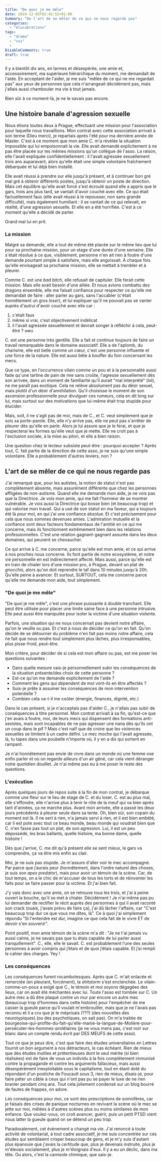 ```yaml
---
title: "De quoi je me mêle"
date: 2024-12-05T02:42:52+01:00
Summary: "De l'art de se mêler de ce qui ne nous regarde pas"
categories: 
  - "élucubrations"
tags: 
  - "drama"
  - "vss"
  - 
DisableComments: true
draft: true
---
```


Il y a bientôt dix ans, en larmes et désespérée, une amie et, accessoirement, ma supérieure hiérarchique du moment, me demandait de l'aide. En acceptant de l'aider, je me suis "mêlée de ce qui ne me regardait pas" aux yeux de personnes que cela n'arrangeait décidément pas, mais j'allais aussi chambouler ma vie à tout jamais.

Bien sûr à ce moment-là, je ne le savais pas encore.

## Une histoire banale d'agression sexuelle

Nous étions toutes deux à Prague, effectuant une mission pour l'association pour laquelle nous travaillions. Mon contrat avec cette association arrivait à son terme (Dieu merci), je repartais après l'été pour ma dernière année de Master. C'est à ce moment que mon amie C. m'a révélée la situation impossible qui lui empoisonnait la vie. Elle avait demandé explicitement à ne pas être placée sur les mêmes missions qu'un collègue de l'asso. La raison, elle l'avait expliquée confidentiellement : il l'avait agressée sexuellement trois ans auparavant, alors qu'elle était une simple volontaire fraîchement débarquée et lui déjà bien installé.

Elle avait réussi à prendre sur elle jusqu'à présent, et à continuer bon gré mal gré à obtenir différents postes, jusqu'à obtenir un poste de direction. Mais cet équilibre qu'elle avait forcé s'est écroulé quand elle a appris que le gars, trois ans plus tard, se vantait d'avoir couché avec elle. Ce qui était factuellement faux (elle avait réussi à le repousser, non sans grande difficulté), mais également humiliant : il se vantait de ce qui relevait, en réalité, d'une agression sexuelle. Et elle en a été horrifiée. C'est à ce moment qu'elle a décidé de parler.

Grand mal lui en prit.

### La mission

Malgré sa demande, elle a tout de même été placée sur le même lieu que lui pour sa prochaine mission, pour un stage d'une durée d'une semaine. Elle s'était résolue à ce que, visiblement, personne n'en ait rien à foutre d'une demande pourtant simple à satisfaire, mais elle angoissait. À chaque fois qu'elle envisageait sa prochaine mission, elle se mettait à trembler et à pleurer.

Comme C. est une _bad bitch_, elle refusait de capituler. Elle ferait cette mission. Mais elle avait besoin d'une alliée. Et nous avions combattu des dragons ensemble, elle me faisait confiance pour respecter ce qu'elle me demandait de faire : aller parler au gars, sans l'accabler (c'était honnêtement un gros _loser_), et lui expliquer qu'il ne pouvait pas se vanter auprès d'autrui d'avoir couché avec elle car :

1. c'était faux
2. même si vrai, c'est objectivement indélicat
3. il l'avait agressée sexuellement et devrait songer à réfléchir à cela, peut-être ? uwu

C. est une personne très gentille. Elle a fait et continue toujours de faire un travail remarquable dans le domaine associatif. Elle a de l'aplomb, du charisme, elle est belle comme un cœur, c'est une personne influente et une force de la nature. Elle est aussi bête à bouffer du foin concernant les mecs.

Que ce type, en l'occurrence vilain comme un pou et à la personnalité aussi fade qu'une tartine de pain de mie sans croûte, l'agresse sexuellement dès son arrivée, dans un moment de familiarité qu'il aurait "mal interprété" (lol), ne me paraît pas exotique. Cela ne relève absolument pas du désir sexuel, mais plutôt d'un désir d'annihilation. Qu'il choisisse le moment de son ascension professionnelle pour divulguer ces rumeurs, cela en dit long sur lui, mais surtout sur des motivations que lui-même était trop stupide pour élucider.

Mais, soit, il ne s'agit pas de moi, mais de C., et C. veut simplement que je sois sa porte-parole. Elle, elle n'y arrive pas, elle ne peut pas s'arrêter de pleurer dès qu'elle en parle. Alors je lui assure que je le ferai, et que je respecterai les formes qu'elle veut que je mette. Elle ne croit pas à l'exclusion sociale, à la mise au pilori, et elle a bien raison.

Une question chez le lecteur subsiste peut-être : pourquoi accepter ? Après tout, C. fait partie de la direction de cette asso, je ne suis qu'une simple volontaire. Elle a probablement d'autres leviers, non ?

## L'art de se mêler de ce qui ne nous regarde pas

J'ai remarqué que, pour les autistes, la notion de statut n'est pas complètement absente, mais assurément différente que chez les personnes affligées de non-autisme. Quand elle me demande mon aide, je ne vois pas que la Directrice. Je vois mon amie, qui me fait l'honneur de se montrer vulnérable. Je vois aussi la Directrice qui bosse bien (et beaucoup trop) et qui valorise mon travail. Qui a usé de son statut en ma faveur, qui a toujours été là pour moi, en qui j'ai une confiance absolue. Et c'est précisement pour cela que nous sommes devenues amies. L'admiration mutuelle et la confiance sont deux facteurs fondamentaux de l'amitié en ce qui me concerne, mais ils fonctionnent extrêmement bien dans les relations professionnelles. C'est une relation gagnant-gagnant assurée dans les deux domaines, qui peuvent se chevaucher.

Ce qui arrive à C. me concerne, parce qu'elle est mon amie, et ce qui arrive à nos proches nous concerne. Ils font partie de notre ecosystème, et notre vie personnelle en est indirectement affecté. Mais aussi, parce qu'elle est en train de chialer lors d'une mission pro, à Prague, devant un plat de _gnocchis_, alors qu'on doit reprendre le taf dans 10 minutes jusqu'à 20h. Qu'elle peine à avancer. Et surtout, SURTOUT, cela me concerne parce qu'elle me demande mon aide, tout simplement.

### "De quoi je me mêle"

"De quoi je me mêle", c'est une phrase puissante à double tranchant. Elle peut être utilisée pour placer une limite saine face à une personne intrusive. Elle peut aussi être manipulée pour isoler la victime d'une situation violente.

Parfois, une situation qui ne nous concernait pas devient notre affaire, qu'on le veuille ou pas. Et c'est à nous de décider ce qu'on en fait. Qu'on décide de se détourner du problème n'en fait pas moins notre affaire, cela ne fait que nous rendre tout simplement plus lâches, plus irresponsables, plus pisse-froid, peut-être.

Mon critère, pour décider de si cela est mon affaire ou pas, est me poser les questions suivantes :

- Dans quelle mesure vais-je personnellement subir les conséquences de la situation présente/des choix de cette personne ?
- Est-ce qu'on me demande explicitement de l'aide ?
- Comment les gens qui dépendent de moi vont-ils en être affectés ?
- Suis-je prête à assumer les conséquences de mon intervention potentielle ?
- Combien cela va-t-il me coûter (énergie, finances, dignité, etc.)

Dans le cas présent, si je n'acceptais pas d'aider C., je n'allais pas subir de conséquences à titre personnel. Mon contrat arrivait à sa fin, qu'est-ce que j'en avais à foutre, moi, de leurs mecs qui dispensent des formations anti-sexistes, mais sont incapables de ne pas agresser une nana dès qu'ils ont un coup dans le pif ? Mais c'est naïf que de croire que les violences sexuelles se limitent à un cadre défini. Le mec moche qui l'avait agressée, là, tu tapes dans une poubelle n'importe où, il y en a dix qui sortent en rampant.

Je n'ai honnêtement pas envie de vivre dans un monde où une femme ose enfin parler et où on regarde ailleurs d'un air gêné, car cela vient déranger notre quotidien douillet. Je n'ai même pas eu à me poser le reste des questions.

### L'exécution

Après quelques jours de repos suite à la fin de mon contrat, je débarque comme une fleur sur le lieu de stage de C. et du loser. C. est au plus mal, elle s'effondre, elle n'arrive plus à tenir le rôle de la meuf qui va bien après tant d'années, ça ne marche plus. Avant mon arrivée, elle a passé les deux jours précédents à pleurer seule dans sa tente. Oh, bien sûr, son copain du moment est là. Il ne sert à rien, n'a jamais servi à rien, et il est bien embêté, car il est pote avec tout ce beau monde, beau monde qui voudrait bien que C. n'en fasse pas tout un plat, de son agression. Lui, il est un peu dépossédé, les bras ballants, quelle histoire, ma bonne dame, quelle histoire !

Dès que j'arrive, C. me dit qu'à présent elle se sent mieux, le gars va comprendre, ça va être mis enfin au clair.

Moi, je ne suis pas stupide. Je m'assure d'aller voir le mec accompagné. Par parce que j’aurais peur (honnêtement, dans l'ordre naturel des choses, je suis son _apex predator_), mais pour avoir un témoin de la scène. Car, de tout temps, on a le chic de m'accuser de tous les torts et de réinventer les faits pour se faire passer pour la victime. Et j'ai bien fait.

J'y vais donc avec une amie, on se retrouve tous les trois, et j'ai à peine ouvert la bouche, qu'il se met à chialer. Décidément ! Je n'ai même pas pu lui demander de rectifier le récit auprès des personnes à qui il avait raconté son crack (ouais, j'avais prévu de faire ça), j'ai dû lâcher l'affaire, car "C'est beaucoup trop dur ce que vous me dites, là". Ce à quoi j'ai simplement répondu "Si l'entendre est dur, imagine ce que cela fait de le vivre ET de devoir s'en souvenir".

Point positif, mon amie témoin de la scène m'a dit : "Je ne t'ai jamais vu aussi calme, je ne savais pas que tu étais capable de lui parler aussi tranquillement". C., elle, elle le savait. C. est probablement l’une des seules personnes à avoir compris qui j’étais et de quoi j’étais capable. Et j’ai rempli le cahier des charges. Yey !

### Les conséquences

Les conséquences furent rocambolesques. Après que C. m'ait enlacée et remerciée (en pleurant, forcément), la _shitstorm_ s'est enclenchée. Le vilain-comme-un-poux a exigé que C., le témoin et moi soyons dégagées des lieux, car on avait été méchantes avec lui. Toute l'asso est tombée sur C. Un autre mec a dû être plaqué contre un mur par encore un autre mec (beaucoup trop d’hommes dans cette histoire) pour l'empêcher de me casser la gueule parce qu'il voulait m'embrouiller, mais que je ne l'avais pas reconnu et il a cru que je le méprisais (???) (des nouvelles des neurotypiques) (ou des psychotiques, on sait pas). On m'a traitée de bourgeoise-qui-profite-du-fait-qu'elle-manie-la-langue-de-Molière-pour-persécuter-les-hommes-prolétaires (je ne vous mens pas, c'est noir sur blanc dans un compte rendu écrit par DES MEUFS de cette asso).

Tout ce que je peux dire, c'est que faire des études universitaires en Lettres fournit un bon argument à nos détracteurs, le cas échéant. Rien de mieux que des études inutiles et prétentieuses dont le seul mérite (si bien réalisées) est de faire de vous un individu à la fois complètement immunisé contre la propagande et contre les arguments fallacieux, mais aussi désespérément inexploitable sous le capitalisme, tout en étant doté du répondant d'un postiche de Foucault sous 3, rien de mieux, disais-je, pour faire péter un câble à ceux qui n'ont pas pu se payer le luxe de ne rien branler pendant cinq ans. Tout cela joliement condensé sur un blog bourré de fautes de frappes, on adore.

Les conséquences pour moi, ce sont des prescriptions de somnifères, car je faisais des crises de panique nocturnes en revivant la scène où le mec se jette sur moi, mêlées à d'autres scènes plus ou moins similaires de mon enfance. Que voulez-vous, on croit avancer, guérir, puis un petit PTSD vient nous latter la gueule quand on se détend un peu trop.

Paradoxalement, cet évènement a changé ma vie. J'ai renoncé à toute activité de volontariat, à tout cadre associatif, je me suis concentrée sur ces études qui semblaient crisper beaucoup de gens, et je m'y suis d'autant plus épanouie que j'avais la certitude que, plus je devenais instruite, plus je m'élevais socialement, plus je m'éloignais d'eux. Il y a eu un déclic, dans ma tête. Ou alors, c'est la camisole chimique, que sais-je.